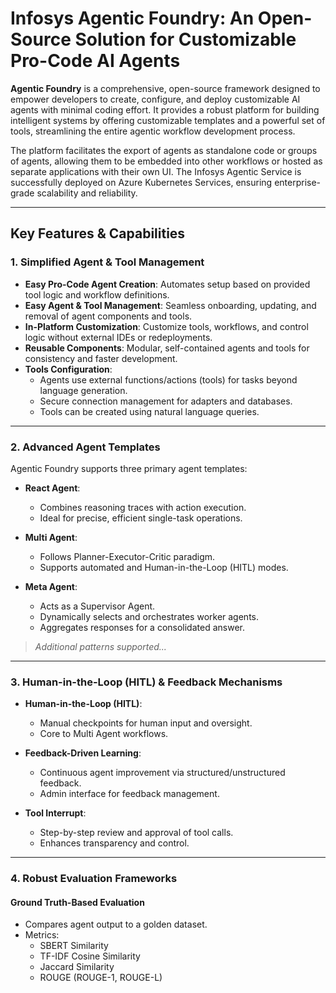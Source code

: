 # Infosys Agentic Foundry: An Open-Source Solution for Customizable Pro-Code AI Agents

**Agentic Foundry** is a comprehensive, open-source framework designed to empower developers to create, configure, and deploy customizable AI agents with minimal coding effort. It provides a robust platform for building intelligent systems by offering customizable templates and a powerful set of tools, streamlining the entire agentic workflow development process.

The platform facilitates the export of agents as standalone code or groups of agents, allowing them to be embedded into other workflows or hosted as separate applications with their own UI. The Infosys Agentic Service is successfully deployed on Azure Kubernetes Services, ensuring enterprise-grade scalability and reliability.

---

## Key Features & Capabilities

### 1. Simplified Agent & Tool Management

- **Easy Pro-Code Agent Creation**: Automates setup based on provided tool logic and workflow definitions.
- **Easy Agent & Tool Management**: Seamless onboarding, updating, and removal of agent components and tools.
- **In-Platform Customization**: Customize tools, workflows, and control logic without external IDEs or redeployments.
- **Reusable Components**: Modular, self-contained agents and tools for consistency and faster development.
- **Tools Configuration**:
  - Agents use external functions/actions (tools) for tasks beyond language generation.
  - Secure connection management for adapters and databases.
  - Tools can be created using natural language queries.

---

### 2. Advanced Agent Templates

Agentic Foundry supports three primary agent templates:

- **React Agent**:
  - Combines reasoning traces with action execution.
  - Ideal for precise, efficient single-task operations.

- **Multi Agent**:
  - Follows Planner-Executor-Critic paradigm.
  - Supports automated and Human-in-the-Loop (HITL) modes.

- **Meta Agent**:
  - Acts as a Supervisor Agent.
  - Dynamically selects and orchestrates worker agents.
  - Aggregates responses for a consolidated answer.

> _Additional patterns supported..._

---

### 3. Human-in-the-Loop (HITL) & Feedback Mechanisms

- **Human-in-the-Loop (HITL)**:
  - Manual checkpoints for human input and oversight.
  - Core to Multi Agent workflows.

- **Feedback-Driven Learning**:
  - Continuous agent improvement via structured/unstructured feedback.
  - Admin interface for feedback management.

- **Tool Interrupt**:
  - Step-by-step review and approval of tool calls.
  - Enhances transparency and control.

---

### 4. Robust Evaluation Frameworks

#### Ground Truth-Based Evaluation

- Compares agent output to a golden dataset.
- Metrics:
  - SBERT Similarity
  - TF-IDF Cosine Similarity
  - Jaccard Similarity
  - ROUGE (ROUGE-1, ROUGE-L)

